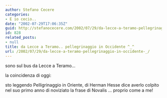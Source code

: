```yaml
---
author: Stefano Cecere
categories:
- E io cecio..
date: "2002-07-29T17:06:35Z"
guid: http://stefanocecere.com/2002/07/29/da-lecce-a-teramo-pellegrinaggio-in-occidente-_/
id: 828
related_posts:
- null
title: da Lecce a Teramo.. pellegrinaggio in Occidente ^_^
url: /2002/07/29/da-lecce-a-teramo-pellegrinaggio-in-occidente-_/
---
```


sono sul bus da Lecce a Teramo&#8230;

la coincidenza di oggi:
  
sto leggendo Pelligrinaggio in Oriente, di Herman Hesse dice averlo colpito nel suo primo anno di noviziato la frase di Novalis &#8230; proprio come a me!